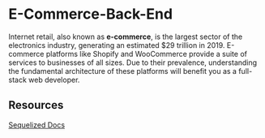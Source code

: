 # E-Commerce-Back-End
Internet retail, also known as **e-commerce**, is the largest sector of the electronics industry, generating an estimated $29 trillion in 2019. E-commerce platforms like Shopify and WooCommerce provide a suite of services to businesses of all sizes. Due to their prevalence, understanding the fundamental architecture of these platforms will benefit you as a full-stack web developer.

## Resources
[Sequelized Docs](https://sequelize.org/docs/v6/core-concepts/model-basics/#:~:text=A%20model%20can%20be%20synchronized%20with%20the%20database,database%2C%20not%20the%20model%20in%20the%20JavaScript%20side.)
